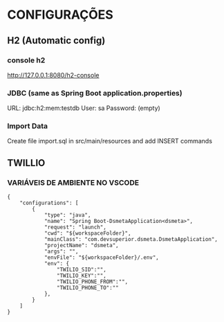# CONFIGURAÇÕES

## H2 (Automatic config)

### console h2

<http://127.0.0.1:8080/h2-console>

### JDBC (same as Spring Boot application.properties)

URL: jdbc:h2:mem:testdb
User: sa
Password: (empty)

### Import Data

Create file import.sql in src/main/resources and add INSERT commands

## TWILLIO

### VARIÁVEIS DE AMBIENTE NO VSCODE

    {
        "configurations": [
            {
                "type": "java",
                "name": "Spring Boot-DsmetaApplication<dsmeta>",
                "request": "launch",
                "cwd": "${workspaceFolder}",
                "mainClass": "com.devsuperior.dsmeta.DsmetaApplication",
                "projectName": "dsmeta",
                "args": "",
                "envFile": "${workspaceFolder}/.env",
                "env": {
                    "TWILIO_SID":"",
                    "TWILIO_KEY":"",
                    "TWILIO_PHONE_FROM":"",
                    "TWILIO_PHONE_TO":""
                },
            }
        ]
    }